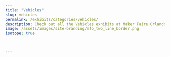 ```yaml
---
title: "Vehicles"
slug: vehicles
permalink: /exhibits/categories/vehicles/
description: Check out all the Vehicles exhibits at Maker Faire Orlando!
image: /assets/images/site-branding/mfo_two_line_border.png
isotope: true



---
```

